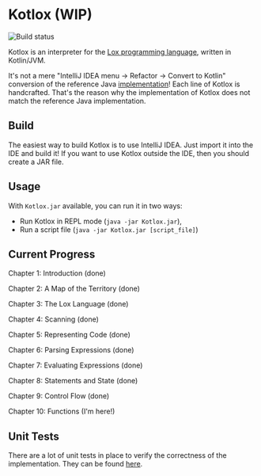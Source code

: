 Kotlox (WIP)
=======
![Build status](https://github.com/masoodfallahpoor/Kotlox/actions/workflows/build.yml/badge.svg?branch=master)

Kotlox is an interpreter for the [Lox programming language](https://craftinginterpreters.com/the-lox-language.html),
written in Kotlin/JVM.

It's not a mere "IntelliJ IDEA menu -> Refactor -> Convert to Kotlin" conversion of the reference
Java [implementation](https://github.com/munificent/craftinginterpreters/tree/master/java/com/craftinginterpreters/lox)!
Each line of Kotlox is handcrafted. That's the reason why the implementation of Kotlox does not match the reference Java
implementation.

Build
-
The easiest way to build Kotlox is to use IntelliJ IDEA. Just import it into the IDE and build it! If you want to use
Kotlox outside the IDE, then you should create a JAR file.

Usage
-
With `Kotlox.jar` available, you can run it in two ways:

- Run Kotlox in REPL mode (`java -jar Kotlox.jar`),
- Run a script file (`java -jar Kotlox.jar [script_file]`)

Current Progress
-

Chapter 1: Introduction (done)

Chapter 2: A Map of the Territory (done)

Chapter 3: The Lox Language (done)

Chapter 4: Scanning (done)

Chapter 5: Representing Code (done)

Chapter 6: Parsing Expressions (done)

Chapter 7: Evaluating Expressions (done)

Chapter 8: Statements and State (done)

Chapter 9: Control Flow (done)

Chapter 10: Functions (I'm here!)

Unit Tests
-

There are a lot of unit tests in place to verify the correctness of the implementation. They can be found
[here](https://github.com/MasoodFallahpoor/Kotlox/tree/master/src/test/java/ir/fallahpoor/kotlox/interpreter).




